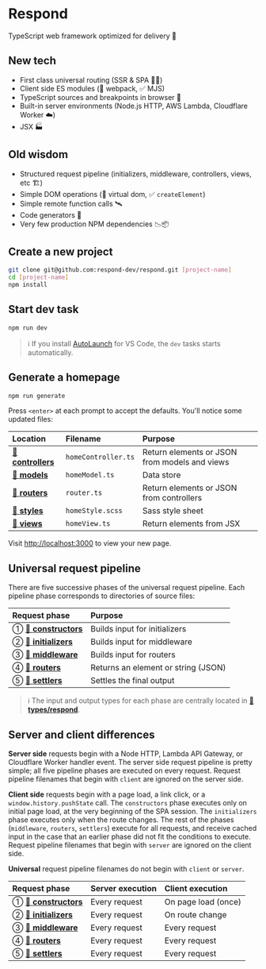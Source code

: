 # Respond

TypeScript web framework optimized for delivery 🚚

## New tech

- First class universal routing (SSR & SPA 🧖‍♀️)
- Client side ES modules (🚫 webpack, ✅ MJS)
- TypeScript sources and breakpoints in browser 🧘
- Built-in server environments (Node.js HTTP, AWS Lambda, Cloudflare Worker ☁️)
- JSX 🏭

## Old wisdom

- Structured request pipeline (initializers, middleware, controllers, views, etc 🏗️)
- Simple DOM operations (🚫 virtual dom, ✅ `createElement`)
- Simple remote function calls 🛰️
- Code generators 📝
- Very few production NPM dependencies 📉📦

## Create a new project

```bash
git clone git@github.com:respond-dev/respond.git [project-name]
cd [project-name]
npm install
```

## Start dev task

```bash
npm run dev
```

> ℹ️ If you install [AutoLaunch](https://marketplace.visualstudio.com/items?itemName=philfontaine.autolaunch) for VS Code, the `dev` tasks starts automatically.

## Generate a homepage

```bash
npm run generate
```

Press `<enter>` at each prompt to accept the defaults. You'll notice some updated files:

| Location                              | Filename            | Purpose                                       |
| :------------------------------------ | :------------------ | :-------------------------------------------- |
| [📁 **controllers**](src/controllers) | `homeController.ts` | Return elements or JSON from models and views |
| [📁 **models**](src/models)           | `homeModel.ts`      | Data store                                    |
| [📁 **routers**](src/routers)         | `router.ts`         | Return elements or JSON from controllers      |
| [📁 **styles**](src/styles)           | `homeStyle.scss`    | Sass style sheet                              |
| [📁 **views**](src/views)             | `homeView.ts`       | Return elements from JSX                      |

Visit <http://localhost:3000> to view your new page.

## Universal request pipeline

There are five successive phases of the universal request pipeline. Each pipeline phase corresponds to directories of source files:

| Request phase                             | Purpose                             |
| :---------------------------------------- | :---------------------------------- |
| ① [📁 **constructors**](src/constructors) | Builds input for initializers       |
| ② [📁 **initializers**](src/initializers) | Builds input for middleware         |
| ③ [📁 **middleware**](src/middleware)     | Builds input for routers            |
| ④ [📁 **routers**](src/routers)           | Returns an element or string (JSON) |
| ⑤ [📁 **settlers**](src/settlers)         | Settles the final output            |

> ℹ️ The input and output types for each phase are centrally located in [📁 **types/respond**](src/types/respond).

## Server and client differences

**Server side** requests begin with a Node HTTP, Lambda API Gateway, or Cloudflare Worker handler event. The server side request pipeline is pretty simple; all five pipeline phases are executed on every request. Request pipeline filenames that begin with `client` are ignored on the server side.

**Client side** requests begin with a page load, a link click, or a `window.history.pushState` call. The `constructors` phase executes only on initial page load, at the very beginning of the SPA session. The `initializers` phase executes only when the route changes. The rest of the phases (`middleware`, `routers`, `settlers`) execute for all requests, and receive cached input in the case that an earlier phase did not fit the conditions to execute. Request pipeline filenames that begin with `server` are ignored on the client side.

**Universal** request pipeline filenames do not begin with `client` or `server`.

| Request phase                             | Server execution | Client execution    |
| :---------------------------------------- | :--------------- | :------------------ |
| ① [📁 **constructors**](src/constructors) | Every request    | On page load (once) |
| ② [📁 **initializers**](src/initializers) | Every request    | On route change     |
| ③ [📁 **middleware**](src/middleware)     | Every request    | Every request       |
| ④ [📁 **routers**](src/routers)           | Every request    | Every request       |
| ⑤ [📁 **settlers**](src/settlers)         | Every request    | Every request       |
